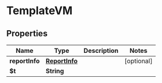 

# TemplateVM


## Properties

| Name | Type | Description | Notes |
|------------ | ------------- | ------------- | -------------|
|**reportInfo** | [**ReportInfo**](ReportInfo.md) |  |  [optional] |
|**$t** | **String** |  |  |



